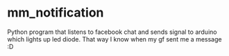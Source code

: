# mm_notification

Python program that listens to facebook chat and sends signal to arduino which lights up led diode. That way I know when my gf sent me a message :D
